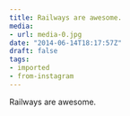 ```yaml
---
title: Railways are awesome.
media:
- url: media-0.jpg
date: "2014-06-14T18:17:57Z"
draft: false
tags:
- imported
- from-instagram
---
```

Railways are awesome.

